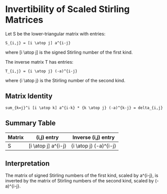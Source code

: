 # Invertibility of Scaled Stirling Matrices

Let S be the lower-triangular matrix with entries:

    S_{i,j} = [i \atop j] a^{i-j}

where [i \atop j] is the signed Stirling number of the first kind.

The inverse matrix T has entries:

    T_{i,j} = {i \atop j} (-a)^{i-j}

where {i \atop j} is the Stirling number of the second kind.

## Matrix Identity

    sum_{k=j}^i [i \atop k] a^{i-k} * {k \atop j} (-a)^{k-j} = delta_{i,j}

## Summary Table

| Matrix | (i,j) entry | Inverse (i,j) entry |
|--------|-------------------------------|-------------------------------|
| S      | [i \atop j] a^{i-j}           | {i \atop j} (-a)^{i-j}        |

## Interpretation

The matrix of signed Stirling numbers of the first kind, scaled by a^{i-j}, is inverted by the matrix of Stirling numbers of the second kind, scaled by (-a)^{i-j}.
